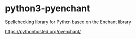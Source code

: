 # python3-pyenchant

Spellchecking library for Python based on the Enchant library

https://pythonhosted.org/pyenchant/
